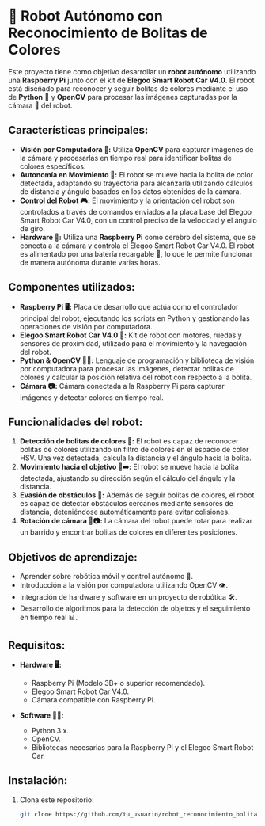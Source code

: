 # 🤖 Robot Autónomo con Reconocimiento de Bolitas de Colores

Este proyecto tiene como objetivo desarrollar un **robot autónomo** utilizando una **Raspberry Pi** junto con el kit de **Elegoo Smart Robot Car V4.0**. El robot está diseñado para reconocer y seguir bolitas de colores mediante el uso de **Python** 🐍 y **OpenCV** para procesar las imágenes capturadas por la cámara 📸 del robot.

## Características principales:

- **Visión por Computadora 👀:** Utiliza **OpenCV** para capturar imágenes de la cámara y procesarlas en tiempo real para identificar bolitas de colores específicos.
- **Autonomía en Movimiento 🚗:** El robot se mueve hacia la bolita de color detectada, adaptando su trayectoria para alcanzarla utilizando cálculos de distancia y ángulo basados en los datos obtenidos de la cámara.
- **Control del Robot 🎮:** El movimiento y la orientación del robot son controlados a través de comandos enviados a la placa base del Elegoo Smart Robot Car V4.0, con un control preciso de la velocidad y el ángulo de giro.
- **Hardware 🔧:** Utiliza una **Raspberry Pi** como cerebro del sistema, que se conecta a la cámara y controla el Elegoo Smart Robot Car V4.0. El robot es alimentado por una batería recargable 🔋, lo que le permite funcionar de manera autónoma durante varias horas.

## Componentes utilizados:

- **Raspberry Pi 🖥️:** Placa de desarrollo que actúa como el controlador principal del robot, ejecutando los scripts en Python y gestionando las operaciones de visión por computadora.
- **Elegoo Smart Robot Car V4.0 🚗:** Kit de robot con motores, ruedas y sensores de proximidad, utilizado para el movimiento y la navegación del robot.
- **Python & OpenCV 🐍📸:** Lenguaje de programación y biblioteca de visión por computadora para procesar las imágenes, detectar bolitas de colores y calcular la posición relativa del robot con respecto a la bolita.
- **Cámara 📷:** Cámara conectada a la Raspberry Pi para capturar imágenes y detectar colores en tiempo real.

## Funcionalidades del robot:

1. **Detección de bolitas de colores 🎨:** El robot es capaz de reconocer bolitas de colores utilizando un filtro de colores en el espacio de color HSV. Una vez detectada, calcula la distancia y el ángulo hacia la bolita.
2. **Movimiento hacia el objetivo 🚗➡️:** El robot se mueve hacia la bolita detectada, ajustando su dirección según el cálculo del ángulo y la distancia.
3. **Evasión de obstáculos 🚧:** Además de seguir bolitas de colores, el robot es capaz de detectar obstáculos cercanos mediante sensores de distancia, deteniéndose automáticamente para evitar colisiones.
4. **Rotación de cámara 🔄📷:** La cámara del robot puede rotar para realizar un barrido y encontrar bolitas de colores en diferentes posiciones.

## Objetivos de aprendizaje:

- Aprender sobre robótica móvil y control autónomo 🤖.
- Introducción a la visión por computadora utilizando OpenCV 👁️.
- Integración de hardware y software en un proyecto de robótica 🛠️.
- Desarrollo de algoritmos para la detección de objetos y el seguimiento en tiempo real 📊.

## Requisitos:

- **Hardware 🖥️:**
  - Raspberry Pi (Modelo 3B+ o superior recomendado).
  - Elegoo Smart Robot Car V4.0.
  - Cámara compatible con Raspberry Pi.

- **Software 🧑‍💻:**
  - Python 3.x.
  - OpenCV.
  - Bibliotecas necesarias para la Raspberry Pi y el Elegoo Smart Robot Car.

## Instalación:

1. Clona este repositorio:
   ```bash
   git clone https://github.com/tu_usuario/robot_reconocimiento_bolitas.git
